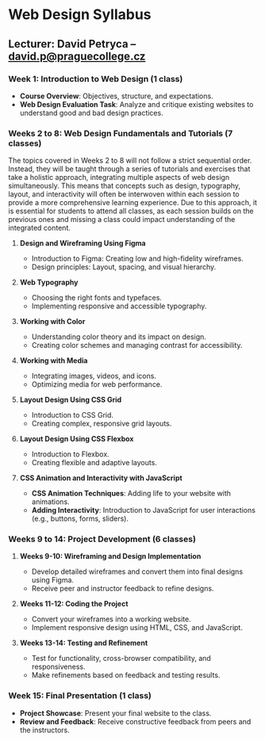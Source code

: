# Web Design Syllabus

## Lecturer: David Petryca – david.p@praguecollege.cz

### Week 1: Introduction to Web Design (1 class)

- **Course Overview**: Objectives, structure, and expectations.
- **Web Design Evaluation Task**: Analyze and critique existing websites to understand good and bad design practices.

### Weeks 2 to 8: Web Design Fundamentals and Tutorials (7 classes)

The topics covered in Weeks 2 to 8 will not follow a strict sequential order. Instead, they will be taught through a series of tutorials and exercises that take a holistic approach, integrating multiple aspects of web design simultaneously. This means that concepts such as design, typography, layout, and interactivity will often be interwoven within each session to provide a more comprehensive learning experience. Due to this approach, it is essential for students to attend all classes, as each session builds on the previous ones and missing a class could impact understanding of the integrated content.

1. **Design and Wireframing Using Figma**
   - Introduction to Figma: Creating low and high-fidelity wireframes.
   - Design principles: Layout, spacing, and visual hierarchy.
   
2. **Web Typography**
   - Choosing the right fonts and typefaces.
   - Implementing responsive and accessible typography.
   
3. **Working with Color**
   - Understanding color theory and its impact on design.
   - Creating color schemes and managing contrast for accessibility.

4. **Working with Media**
   - Integrating images, videos, and icons.
   - Optimizing media for web performance.

5. **Layout Design Using CSS Grid**
   - Introduction to CSS Grid.
   - Creating complex, responsive grid layouts.

6. **Layout Design Using CSS Flexbox**
   - Introduction to Flexbox.
   - Creating flexible and adaptive layouts.

7. **CSS Animation and Interactivity with JavaScript**
   - **CSS Animation Techniques**: Adding life to your website with animations.
   - **Adding Interactivity**: Introduction to JavaScript for user interactions (e.g., buttons, forms, sliders).

### Weeks 9 to 14: Project Development (6 classes)

1. **Weeks 9-10: Wireframing and Design Implementation**
   - Develop detailed wireframes and convert them into final designs using Figma.
   - Receive peer and instructor feedback to refine designs.

2. **Weeks 11-12: Coding the Project**
   - Convert your wireframes into a working website.
   - Implement responsive design using HTML, CSS, and JavaScript.

3. **Weeks 13-14: Testing and Refinement**
   - Test for functionality, cross-browser compatibility, and responsiveness.
   - Make refinements based on feedback and testing results.

### Week 15: Final Presentation (1 class)

- **Project Showcase**: Present your final website to the class.
- **Review and Feedback**: Receive constructive feedback from peers and the instructors.
